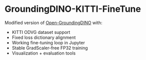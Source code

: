 # GroundingDINO-KITTI-FineTune

Modified version of [Open-GroundingDINO](https://github.com/longzw1997/Open-GroundingDino)
with:

- KITTI ODVG dataset support
- Fixed loss dictionary alignment
- Working fine-tuning loop in Jupyter
- Stable GradScaler-free FP32 training
- Visualization + evaluation tools

